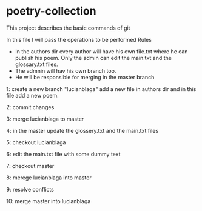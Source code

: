 # poetry-collection
 This project describes the basic commands of git
 
 In this file I will pass the operations to be performed
 Rules
 * In the authors dir every author will have his own file.txt where he can publish his poem. Only the admin can edit the main.txt and the glossary.txt files.
 * The admnin will hav his own branch too.
 * He will be responsible for merging in the master branch
 
 
 1: create a new branch "lucianblaga" add a new file in authors dir and in this file add a new poem.
 
 2: commit changes 
 
 3: merge lucianblaga to master
 
 4: in the master update the glossery.txt and the main.txt files
 
 5: checkout lucianblaga
 
 6: edit the main.txt file with some dummy text
 
 7: checkout master
 
 8: merege lucianblaga into master
 
 9: resolve conflicts 
 
 10: merge master into lucianblaga
 
 

